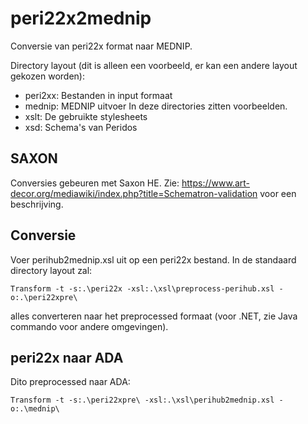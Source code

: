 # peri22x2mednip
Conversie van peri22x format naar MEDNIP.

Directory layout (dit is alleen een voorbeeld, er kan een andere layout gekozen worden):
- peri2xx: Bestanden in input formaat
- mednip: MEDNIP uitvoer
In deze directories zitten voorbeelden.
- xslt: De gebruikte stylesheets
- xsd: Schema's van Peridos
## SAXON
Conversies gebeuren met Saxon HE. Zie:
https://www.art-decor.org/mediawiki/index.php?title=Schematron-validation
voor een beschrijving.
## Conversie
Voer perihub2mednip.xsl uit op een peri22x bestand. In de standaard directory layout zal:
```
Transform -t -s:.\peri22x -xsl:.\xsl\preprocess-perihub.xsl -o:.\peri22xpre\
```
alles converteren naar het preprocessed formaat (voor .NET, zie Java commando voor andere omgevingen). 
## peri22x naar ADA
Dito preprocessed naar ADA:
```
Transform -t -s:.\peri22xpre\ -xsl:.\xsl\perihub2mednip.xsl -o:.\mednip\
```